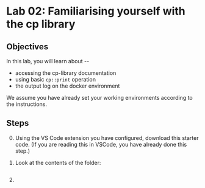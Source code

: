 # Lab 02: Familiarising yourself with the cp library

## Objectives

In this lab, you will learn about --

* accessing the cp-library documentation
* using basic `cp::print` operation
* the output log on the docker environment

We assume you have already set your working environments according to the  instructions.

## Steps

0. Using the VS Code extension you have configured, download this starter code. (If you are reading this in VSCode, you have already done this step.)

1. Look at the contents of the folder:
   ```sh
   
   ```
2. 